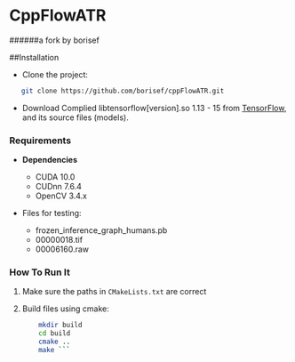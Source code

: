 # CppFlowATR
######a fork by borisef

##Installation

- Clone the project:
```sh
   git clone https://github.com/borisef/cppFlowATR.git
```

- Download Complied libtensorflow[version].so 1.13 - 15 from [TensorFlow](https://www.tensorflow.org/install/lang_c), and its source files (models).


### Requirements

* **Dependencies** 
  * CUDA 10.0
  * CUDnn 7.6.4
  * OpenCV 3.4.x



* Files for testing:
    * frozen_inference_graph_humans.pb
    * 00000018.tif
    * 00006160.raw

### How To Run It

1) Make sure the paths in `CMakeLists.txt` are correct

2) Build files using cmake:
    ```sh
        mkdir build
        cd build
        cmake ..
        make ```